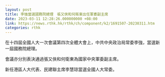 ```yaml
---
layout: post
title: 李強當選國務院總理　張又俠和何衛東出任軍委副主席
date: 2023-03-11 12:28:26.000000000 +08:00
link: https://news.rthk.hk/rthk/ch/component/k2/1691507-20230311.htm
categories: rthk
---
```


在十四屆全國人大一次會議第四次全體大會上，中共中央政治局常委李強，當選新一屆國務院總理。

會議亦分別表決通過張又俠和何衛東為國家中央軍委副主席。

新任港區人大代表、民建聯主席李慧琼當選全國人大常委。

